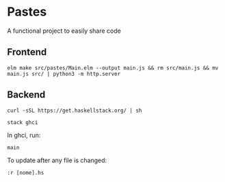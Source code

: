 # Pastes

A functional project to easily share code

## Frontend

```shell
elm make src/pastes/Main.elm --output main.js && rm src/main.js && mv main.js src/ | python3 -m http.server
```

## Backend

```shell
curl -sSL https://get.haskellstack.org/ | sh

stack ghci
```

In ghci, run:

```shell
main
```

To update after any file is changed:

```shell
:r [nome].hs
```

